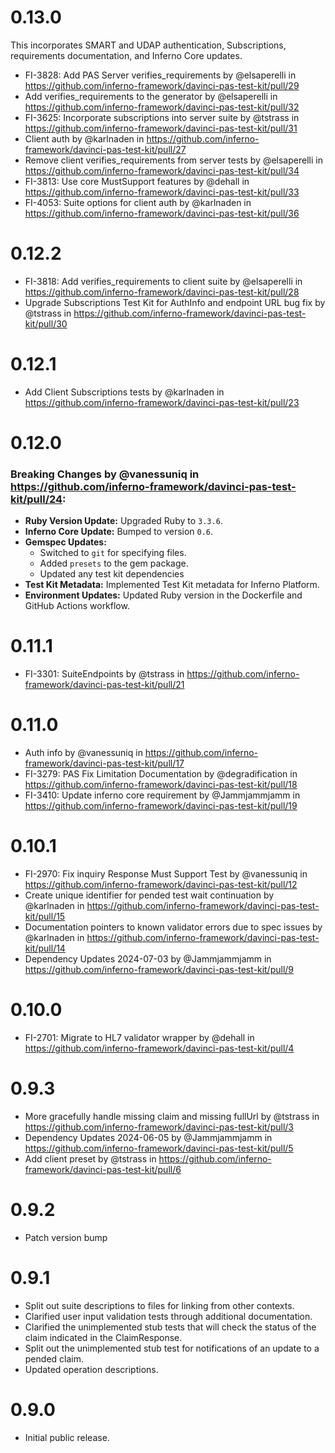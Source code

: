 # 0.13.0

This incorporates SMART and UDAP authentication, Subscriptions, requirements documentation, and Inferno Core updates.

* FI-3828: Add PAS Server verifies_requirements by @elsaperelli in https://github.com/inferno-framework/davinci-pas-test-kit/pull/29
* Add verifies_requirements to the generator by @elsaperelli in https://github.com/inferno-framework/davinci-pas-test-kit/pull/32
* FI-3625: Incorporate subscriptions into server suite by @tstrass in https://github.com/inferno-framework/davinci-pas-test-kit/pull/31
* Client auth by @karlnaden in https://github.com/inferno-framework/davinci-pas-test-kit/pull/27
* Remove client verifies_requirements from server tests by @elsaperelli in https://github.com/inferno-framework/davinci-pas-test-kit/pull/34
* FI-3813: Use core MustSupport features by @dehall in https://github.com/inferno-framework/davinci-pas-test-kit/pull/33
* FI-4053: Suite options for client auth by @karlnaden in https://github.com/inferno-framework/davinci-pas-test-kit/pull/36

# 0.12.2

* FI-3818: Add verifies_requirements to client suite by @elsaperelli in https://github.com/inferno-framework/davinci-pas-test-kit/pull/28
* Upgrade Subscriptions Test Kit for AuthInfo and endpoint URL bug fix by @tstrass in https://github.com/inferno-framework/davinci-pas-test-kit/pull/30

# 0.12.1

* Add Client Subscriptions tests by @karlnaden in https://github.com/inferno-framework/davinci-pas-test-kit/pull/23


# 0.12.0

### Breaking Changes by @vanessuniq in https://github.com/inferno-framework/davinci-pas-test-kit/pull/24:
* **Ruby Version Update:** Upgraded Ruby to `3.3.6`.
* **Inferno Core Update:** Bumped to version `0.6`.
* **Gemspec Updates:**
  * Switched to `git` for specifying files.
  * Added `presets` to the gem package.
  * Updated any test kit dependencies
* **Test Kit Metadata:** Implemented Test Kit metadata for Inferno Platform.
* **Environment Updates:** Updated Ruby version in the Dockerfile and GitHub Actions workflow.


# 0.11.1

* FI-3301: SuiteEndpoints by @tstrass in https://github.com/inferno-framework/davinci-pas-test-kit/pull/21


# 0.11.0

* Auth info by @vanessuniq in https://github.com/inferno-framework/davinci-pas-test-kit/pull/17
* FI-3279: PAS Fix Limitation Documentation by @degradification in https://github.com/inferno-framework/davinci-pas-test-kit/pull/18
* FI-3410: Update inferno core requirement by @Jammjammjamm in https://github.com/inferno-framework/davinci-pas-test-kit/pull/19

# 0.10.1

* FI-2970: Fix inquiry Response Must Support Test by @vanessuniq in https://github.com/inferno-framework/davinci-pas-test-kit/pull/12
* Create unique identifier for pended test wait continuation by @karlnaden in https://github.com/inferno-framework/davinci-pas-test-kit/pull/15
* Documentation pointers to known validator errors due to spec issues by @karlnaden in https://github.com/inferno-framework/davinci-pas-test-kit/pull/14
* Dependency Updates 2024-07-03 by @Jammjammjamm in https://github.com/inferno-framework/davinci-pas-test-kit/pull/9

# 0.10.0

* FI-2701: Migrate to HL7 validator wrapper by @dehall in https://github.com/inferno-framework/davinci-pas-test-kit/pull/4

# 0.9.3

* More gracefully handle missing claim and missing fullUrl by @tstrass in https://github.com/inferno-framework/davinci-pas-test-kit/pull/3
* Dependency Updates 2024-06-05 by @Jammjammjamm in https://github.com/inferno-framework/davinci-pas-test-kit/pull/5
* Add client preset by @tstrass in https://github.com/inferno-framework/davinci-pas-test-kit/pull/6

# 0.9.2

* Patch version bump

# 0.9.1

* Split out suite descriptions to files for linking from other contexts.
* Clarified user input validation tests through additional documentation.
* Clarified the unimplemented stub tests that will check the status of the claim indicated in the ClaimResponse.
* Split out the unimplemented stub test for notifications of an update to a pended claim.
* Updated operation descriptions.

# 0.9.0

* Initial public release.